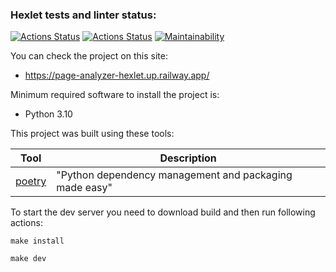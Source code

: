 ### Hexlet tests and linter status:
[![Actions Status](https://github.com/GunGalla/python-project-83/workflows/hexlet-check/badge.svg)](https://github.com/GunGalla/python-project-83/actions)
[![Actions Status](https://github.com/GunGalla/python-project-83/workflows/Python%20CI/badge.svg)](https://github.com/GunGalla/python-project-83/actions)
[![Maintainability](https://api.codeclimate.com/v1/badges/0af7d0de7410173b57cf/maintainability)](https://codeclimate.com/github/GunGalla/python-project-83/maintainability)

You can check the project on this site:
- https://page-analyzer-hexlet.up.railway.app/

Minimum required software to install the project is:

- Python 3.10

This project was built using these tools:

| Tool                                                                        | Description                                             |
|-----------------------------------------------------------------------------|---------------------------------------------------------|
| [poetry](https://poetry.eustace.io/)                                        | "Python dependency management and packaging made easy"  |

To start the dev server you need to download build and then run following actions:

`make install`

`make dev`
